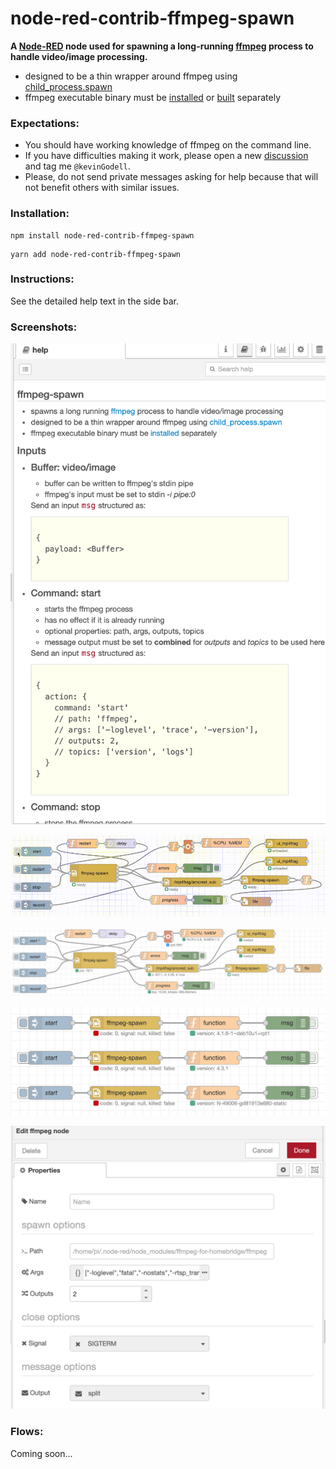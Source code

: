 # node-red-contrib-ffmpeg-spawn

**A [Node-RED](https://nodered.org/) node used for spawning a long-running [ffmpeg](https://ffmpeg.org/) process to handle video/image processing.**

* designed to be a thin wrapper around ffmpeg using [child_process.spawn](https://nodejs.org/api/child_process.html#child_process_child_process_spawn_command_args_options)
* ffmpeg executable binary must be [installed](https://duckduckgo.com/?q=how+to+install+ffmpeg) or [built](https://duckduckgo.com/?q=how+to+build+ffmpeg) separately

### Expectations:
* You should have working knowledge of ffmpeg on the command line.
* If you have difficulties making it work, please open a new [discussion](https://discourse.nodered.org/) and tag me `@kevinGodell`.
* Please, do not send private messages asking for help because that will not benefit others with similar issues.

### Installation:
```
npm install node-red-contrib-ffmpeg-spawn
```
```
yarn add node-red-contrib-ffmpeg-spawn
```

### Instructions:
See the detailed help text in the side bar.

### Screenshots:

![help1.png](https://raw.githubusercontent.com/kevinGodell/node-red-contrib-ffmpeg-spawn/main/screenshots//help1.png)

![editor1.gif](https://raw.githubusercontent.com/kevinGodell/node-red-contrib-ffmpeg-spawn/main/screenshots/editor1.gif)

![editor1.png](https://raw.githubusercontent.com/kevinGodell/node-red-contrib-ffmpeg-spawn/main/screenshots/editor1.png)

![editor2.png](https://raw.githubusercontent.com/kevinGodell/node-red-contrib-ffmpeg-spawn/main/screenshots/editor2.png)

![settings1.png](https://raw.githubusercontent.com/kevinGodell/node-red-contrib-ffmpeg-spawn/main/screenshots/settings1.png)

### Flows:
Coming soon...

